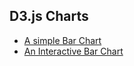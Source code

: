 D3.js Charts
-------------

- [A simple Bar Chart](/SimpleBarChart)
- [An Interactive Bar Chart ](/ComplexBarChart)